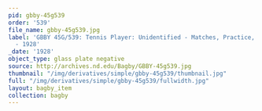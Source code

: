 ```yaml
---
pid: gbby-45g539
order: '539'
file_name: gbby-45g539.jpg
label: 'GBBY 45G/539: Tennis Player: Unidentified - Matches, Practice, and Posed Action
  - 1928'
_date: '1928'
object_type: glass plate negative
source: http://archives.nd.edu/Bagby/GBBY-45g539.jpg
thumbnail: "/img/derivatives/simple/gbby-45g539/thumbnail.jpg"
full: "/img/derivatives/simple/gbby-45g539/fullwidth.jpg"
layout: bagby_item
collection: bagby
---
```

